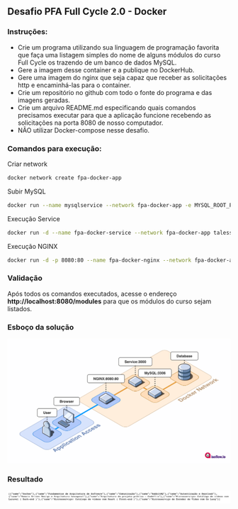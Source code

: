 ## Desafio PFA Full Cycle 2.0 - Docker

### Instruções:

- Crie um programa utilizando sua linguagem de programação favorita que faça uma listagem simples do nome de alguns módulos do curso Full Cycle os trazendo de um banco de dados MySQL.
- Gere a imagem desse container e a publique no DockerHub.
- Gere uma imagem do nginx que seja capaz que receber as solicitações http e encaminhá-las para o container.
- Crie um repositório no github com todo o fonte do programa e das imagens geradas.
- Crie um arquivo README.md especificando quais comandos precisamos executar para que a aplicação funcione recebendo as solicitações na porta 8080 de nosso computador. 
- NÃO utilizar Docker-compose nesse desafio.

### Comandos para execução:

Criar network
```sh
docker network create fpa-docker-app
```

Subir MySQL
```sh
docker run --name mysqlservice --network fpa-docker-app -e MYSQL_ROOT_PASSWORD=fctest -e MYSQL_DATABASE=fcapp -d mysql:8.0.24 --default-authentication-plugin=mysql_native_password
```

Execução Service
```sh
docker run -d --name fpa-docker-service --network fpa-docker-app talessatiro/fpa-docker-service
```

Execução NGINX
```sh
docker run -d -p 8080:80 --name fpa-docker-nginx --network fpa-docker-app talessatiro/fpa-docker-nginx
```

### Validação

Após todos os comandos executados, acesse o endereço **http://localhost:8080/modules** para que os módulos do curso sejam listados.

### Esboço da solução

![Esboço](/.github/esboco.png)

### Resultado

![Esboço](/.github/resultado_list.png)
